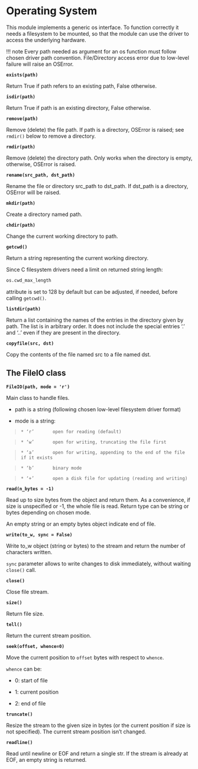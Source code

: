 # Operating System

This module implements a generic os interface.
To function correctly it needs a filesystem to be mounted, so that the module can use
the driver to access the underlying hardware.

!!! note
	Every path needed as argument for an os function must follow chosen driver path convention. File/Directory access error due to low-level failure will raise an OSError.


**`exists(path)`**

Return True if path refers to an existing path, False otherwise.


**`isdir(path)`**

Return True if path is an existing directory, False otherwise.


**`remove(path)`**

Remove (delete) the file path. If path is a directory, OSError is raised; see `rmdir()` below to remove a directory.


**`rmdir(path)`**

Remove (delete) the directory path. Only works when the directory is empty, otherwise, OSError is raised.


**`rename(src_path, dst_path)`**

Rename the file or directory src_path to dst_path. If dst_path is a directory, OSError will be raised.


**`mkdir(path)`**

Create a directory named path.


**`chdir(path)`**

Change the current working directory to path.


**`getcwd()`**

Return a string representing the current working directory.

Since C filesystem drivers need a limit on returned string length:

```py
os.cwd_max_length
```

attribute is set to 128 by default but can be adjusted, if needed, before calling `getcwd()`.


**`listdir(path)`**

Return a list containing the names of the entries in the directory given by path. The list is in arbitrary order.
It does not include the special entries ‘.’ and ‘..’ even if they are present in the directory.


**`copyfile(src, dst)`**

Copy the contents of the file named src to a file named dst.

## The FileIO class


**`FileIO(path, mode = 'r')`**

Main class to handle files.


* path is a string (following chosen low-level filesystem driver format)


* mode is a string:

> 
>     * ‘r’       open for reading (default)


>     * ‘w’       open for writing, truncating the file first


>     * ‘a’       open for writing, appending to the end of the file if it exists


>     * ‘b’       binary mode


>     * ‘+’       open a disk file for updating (reading and writing)



**`read(n_bytes = -1)`**

Read up to size bytes from the object and return them. As a convenience, if size is unspecified or -1, the whole file is read.
Return type can be string or bytes depending on chosen mode.

An empty string or an empty bytes object indicate end of file.


**`write(to_w, sync = False)`**

Write to_w object (string or bytes) to the stream and return the number of characters written.

```sync``` parameter allows to write changes to disk immediately, without waiting `close()` call.


**`close()`**

Close file stream.


**`size()`**

Return file size.


**`tell()`**

Return the current stream position.


**`seek(offset, whence=0)`**

Move the current position to ```offset``` bytes with respect to ```whence```.

```whence``` can be:


* 0: start of file


* 1: current position


* 2: end of file


**`truncate()`**

Resize the stream to the given size in bytes (or the current position if size is not specified).
The current stream position isn’t changed.


**`readline()`**

Read until newline or EOF and return a single str.
If the stream is already at EOF, an empty string is returned.
<!--stackedit_data:
eyJoaXN0b3J5IjpbLTEzMDk0MTczOTAsMTQ0MDY3MzgzMF19
-->